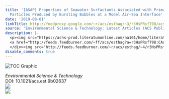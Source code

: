 ```yaml
---
title: '[ASAP] Properties of Seawater Surfactants Associated with Primary Marine Aerosol
  Particles Produced by Bursting Bubbles at a Model Air–Sea Interface'
date: '2019-08-01'
linkTitle: http://feedproxy.google.com/~r/acs/esthag/~3/r3HsPRsf798/acs.est.9b02637
source: 'Environmental Science & Technology: Latest Articles (ACS Publications)'
description: |-
  <p><img src="https://achs-prod.literatumonline.com/na101/home/literatum/publisher/achs/journals/content/esthag/0/esthag.ahead-of-print/acs.est.9b02637/20190801/images/medium/es-2019-02637m_0005.gif" alt="TOC Graphic"/></p><div><cite>Environmental Science & Technology</cite></div><div>DOI: 10.1021/acs.est.9b02637</div><div class="feedflare">
  <a href="http://feeds.feedburner.com/~ff/acs/esthag?a=r3HsPRsf798:CArk--79lf0:yIl2AUoC8zA"><img src="http://feeds.feedburner.com/~ff/acs/esthag?d=yIl2AUoC8zA" border="0"></img></a>
  </div><img src="http://feeds.feedburner.com/~r/acs/esthag/~4/r3HsPRsf798" ...
disable_comments: true
---
```

<p><img src="https://achs-prod.literatumonline.com/na101/home/literatum/publisher/achs/journals/content/esthag/0/esthag.ahead-of-print/acs.est.9b02637/20190801/images/medium/es-2019-02637m_0005.gif" alt="TOC Graphic"/></p><div><cite>Environmental Science & Technology</cite></div><div>DOI: 10.1021/acs.est.9b02637</div><div class="feedflare">
<a href="http://feeds.feedburner.com/~ff/acs/esthag?a=r3HsPRsf798:CArk--79lf0:yIl2AUoC8zA"><img src="http://feeds.feedburner.com/~ff/acs/esthag?d=yIl2AUoC8zA" border="0"></img></a>
</div><img src="http://feeds.feedburner.com/~r/acs/esthag/~4/r3HsPRsf798" ...